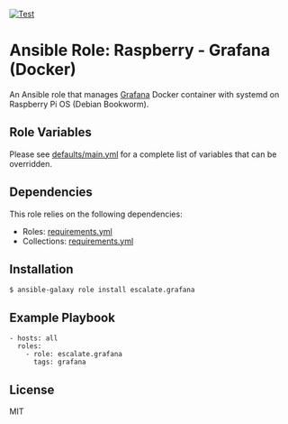 [![Test](https://github.com/escalate/ansible-raspberry-grafana-docker/actions/workflows/test.yml/badge.svg?branch=master&event=push)](https://github.com/escalate/ansible-raspberry-grafana-docker/actions/workflows/test.yml)

# Ansible Role: Raspberry - Grafana (Docker)

An Ansible role that manages [Grafana](https://grafana.com/oss/grafana/) Docker container with systemd on Raspberry Pi OS (Debian Bookworm).

## Role Variables

Please see [defaults/main.yml](https://github.com/escalate/ansible-raspberry-grafana-docker/blob/master/defaults/main.yml) for a complete list of variables that can be overridden.

## Dependencies

This role relies on the following dependencies:

- Roles: [requirements.yml](https://github.com/escalate/ansible-raspberry-grafana-docker/blob/master/requirements.yml)
- Collections: [requirements.yml](https://github.com/escalate/ansible-raspberry-grafana-docker/blob/master/requirements.yml)

## Installation

```
$ ansible-galaxy role install escalate.grafana
```

## Example Playbook

```
- hosts: all
  roles:
    - role: escalate.grafana
      tags: grafana
```

## License

MIT

